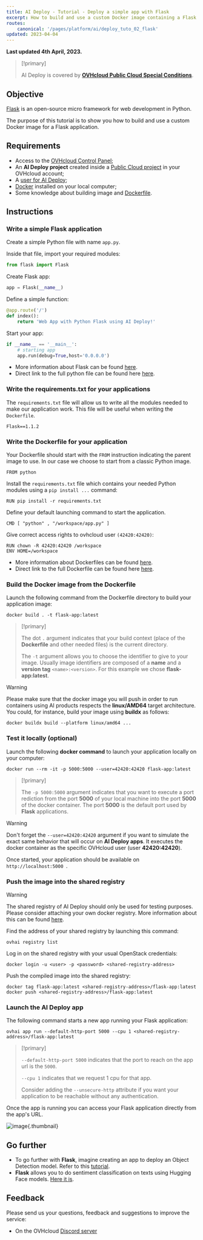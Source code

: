 ```yaml
---
title: AI Deploy - Tutorial - Deploy a simple app with Flask
excerpt: How to build and use a custom Docker image containing a Flask application
routes:
    canonical: '/pages/platform/ai/deploy_tuto_02_flask'
updated: 2023-04-04
---
```


**Last updated 4th April, 2023.**

> [!primary]
>
> AI Deploy is covered by **[OVHcloud Public Cloud Special Conditions](https://storage.gra.cloud.ovh.net/v1/AUTH_325716a587c64897acbef9a4a4726e38/contracts/d2a208c-Conditions_particulieres_OVH_Stack-WE-9.0.pdf)**.
>

## Objective

[Flask](https://flask.palletsprojects.com/en/2.0.x/) is an open-source micro framework for web development in Python.

The purpose of this tutorial is to show you how to build and use a custom Docker image for a Flask application.

## Requirements

- Access to the [OVHcloud Control Panel](https://www.ovh.com/auth/?action=gotomanager&from=https://www.ovh.pl/&ovhSubsidiary=pl);
- An **AI Deploy project** created inside a [Public Cloud project](https://www.ovhcloud.com/pl/public-cloud/) in your OVHcloud account;
- A [user for AI Deploy](/pages/platform/ai/gi_01_manage_users);
- [Docker](https://www.docker.com/get-started) installed on your local computer;
- Some knowledge about building image and [Dockerfile](https://docs.docker.com/engine/reference/builder/).

## Instructions

### Write a simple Flask application

Create a simple Python file with name `app.py`.

Inside that file, import your required modules:

```python
from flask import Flask
```

Create Flask app:

```python
app = Flask(__name__)
```

Define a simple function:

```python
@app.route('/')
def index():
    return 'Web App with Python Flask using AI Deploy!'
```

Start your app:

```python
if __name__ == '__main__':
    # starting app
    app.run(debug=True,host='0.0.0.0')
```

- More information about Flask can be found [here](https://flask.palletsprojects.com/en/2.0.x/).
- Direct link to the full python file can be found here [here](https://github.com/ovh/ai-training-examples/tree/main/apps/flask/hello-world).

### Write the requirements.txt for your applications

The `requirements.txt` file will allow us to write all the modules needed to make our application work. This file will be useful when writing the `Dockerfile`.

```console
Flask==1.1.2
```

### Write the Dockerfile for your application

Your Dockerfile should start with the `FROM` instruction indicating the parent image to use. In our case we choose to start from a classic Python image.

```console
FROM python
```

Install the `requirements.txt` file which contains your needed Python modules using a `pip install ...` command:

```console
RUN pip install -r requirements.txt
```

Define your default launching command to start the application.

```console
CMD [ "python" , "/workspace/app.py" ]
```

Give correct access rights to ovhcloud user `(42420:42420)`:

```console
RUN chown -R 42420:42420 /workspace
ENV HOME=/workspace
```

- More information about Dockerfiles can be found [here](https://docs.docker.com/engine/reference/builder/).
- Direct link to the full Dockerfile can be found here [here](https://github.com/ovh/ai-training-examples/blob/main/apps/flask/hello-world/Dockerfile).

### Build the Docker image from the Dockerfile

Launch the following command from the Dockerfile directory to build your application image:

```console
docker build . -t flask-app:latest
```

> [!primary]
>
> The dot `.` argument indicates that your build context (place of the **Dockerfile** and other needed files) is the current directory.
>
> The `-t` argument allows you to choose the identifier to give to your image. Usually image identifiers are composed of a **name** and a **version tag** `<name>:<version>`. For this example we chose **flask-app:latest**.
>

> [!warning]
>
> Please make sure that the docker image you will push in order to run containers using AI products respects the **linux/AMD64** target architecture. You could, for instance, build your image using **buildx** as follows:
>
> `docker buildx build --platform linux/amd64 ...`
>

### Test it locally (optional)

Launch the following **docker command** to launch your application locally on your computer:

```console
docker run --rm -it -p 5000:5000 --user=42420:42420 flask-app:latest
```

> [!primary]
>
> The `-p 5000:5000` argument indicates that you want to execute a port rediction from the port **5000** of your local machine into the port **5000** of the docker container. The port **5000** is the default port used by **Flask** applications.
>


> [!warning]
>
> Don't forget the `--user=42420:42420` argument if you want to simulate the exact same behavior that will occur on **AI Deploy apps**. It executes the docker container as the specific OVHcloud user (user **42420:42420**).
>

Once started, your application should be available on `http://localhost:5000 `.

### Push the image into the shared registry

> [!warning]
>
> The shared registry of AI Deploy should only be used for testing purposes. Please consider attaching your own docker registry. More information about this can be found [here](/pages/platform/ai/training_guide_05_howto_add_registry).
>

Find the address of your shared registry by launching this command:

```console
ovhai registry list
```

Log in on the shared registry with your usual OpenStack credentials:

```console
docker login -u <user> -p <password> <shared-registry-address>
```

Push the compiled image into the shared registry:

```console
docker tag flask-app:latest <shared-registry-address>/flask-app:latest
docker push <shared-registry-address>/flask-app:latest
```

### Launch the AI Deploy app

The following command starts a new app running your Flask application:

```console
ovhai app run --default-http-port 5000 --cpu 1 <shared-registry-address>/flask-app:latest
```

> [!primary]
>
> `--default-http-port 5000` indicates that the port to reach on the app url is the `5000`.
>
> `--cpu 1` indicates that we request 1 cpu for that app.
>
> Consider adding the `--unsecure-http` attribute if you want your application to be reachable without any authentication.
>

Once the app is running you can access your Flask application directly from the app's URL.

![image](images/flask-app.png){.thumbnail}

## Go further

- To go further with **Flask**, imagine creating an app to deploy an Object Detection model. Refer to this [tutorial](/pages/platform/ai/deploy_tuto_04_flask_yolov5).
- **Flask** allows you to do sentiment classification on texts using Hugging Face models. [Here it is](/pages/platform/ai/deploy_tuto_06_flask_hugging_face).

## Feedback

Please send us your questions, feedback and suggestions to improve the service:

- On the OVHcloud [Discord server](https://discord.com/invite/vXVurFfwe9)
